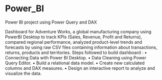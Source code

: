 # Power_BI
Power BI project using Power Query and DAX

Dashboard for Adventure Works, a global manufacturing company using PowerBI Desktop to track KPIs (Sales, Revenue, Profit and Returns), compared regional performance, analyzed product-level trends and forecasts by using raw CSV files containing information about transactions, returns, products and territories.
Steps followed to build dashboard :
•	Connecting Data with Power BI Desktop.
•	Data Cleaning using Power Query Editor.
•	Build a relational data model.
•	Create new calculated columns and DAX measures.
•	Design an interactive report to analyze and visualize the data.

